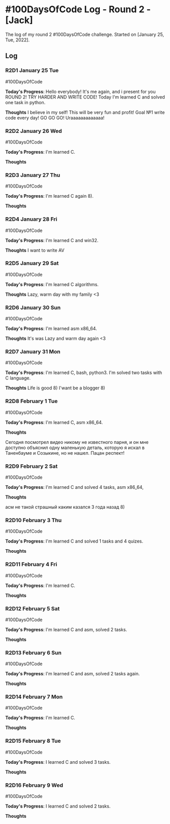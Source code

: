 # #100DaysOfCode Log - Round 2 - [Jack]

The log of my round 2 #100DaysOfCode challenge. Started on [January 25, Tue, 2022].

## Log

### R2D1 January 25 Tue
#100DaysOfCode

**Today's Progress**: Hello everybody! It's me again, and i present for you ROUND 2! TRY HARDER AND WRITE CODE!
Today I'm learned C and solved one task in python.

 

**Thoughts** I believe in my self! This will be very fun and profit!
Goal №1 write code every day!
GO GO GO! Uraaaaaaaaaaaaa!

### R2D2 January 26 Wed
#100DaysOfCode

**Today's Progress**: I'm learned C.


 

**Thoughts**

### R2D3 January 27 Thu
#100DaysOfCode

**Today's Progress**: I'm learned C again 8).


 

**Thoughts**


### R2D4 January 28 Fri
#100DaysOfCode

**Today's Progress**: I'm learned C and win32.


 

**Thoughts** 
I want to write AV

### R2D5 January 29 Sat
#100DaysOfCode

**Today's Progress**: I'm learned C algorithms.


 

**Thoughts** 
Lazy, warm  day with my family <3

### R2D6 January 30 Sun
#100DaysOfCode

**Today's Progress**: I'm learned asm x86_64.


 

**Thoughts** 
It's was Lazy and  warm day again <3

### R2D7 January 31 Mon
#100DaysOfCode

**Today's Progress**: I'm learned C, bash, python3. I'm solved two tasks with C language.


 

**Thoughts** 
Life is good 8) I'want be a blogger 8)

### R2D8 February 1 Tue
#100DaysOfCode

**Today's Progress**: I'm learned C, asm x86_64.


 

**Thoughts** 

Сегодня посмотрел видео никому не известного парня, и он мне доступно объяснил одну маленькую деталь, которую я искал в Таненбауме и Созыкине, но не нашел. Пацан респект! 


### R2D9 February 2 Sat
#100DaysOfCode

**Today's Progress**: I'm learned C and solved 4 tasks, asm x86_64,


 

**Thoughts** 

асм не такой страшный каким казался 3 года назад 8)

### R2D10 February 3 Thu
#100DaysOfCode

**Today's Progress**: I'm learned C and solved 1 tasks and 4 quizes.


 

**Thoughts** 

### R2D11 February 4 Fri
#100DaysOfCode

**Today's Progress**: I'm learned C.


 

**Thoughts** 


### R2D12 February 5 Sat
#100DaysOfCode

**Today's Progress**: I'm learned C and asm, solved 2 tasks.


 

**Thoughts** 

### R2D13 February 6 Sun
#100DaysOfCode

**Today's Progress**: I'm learned C and asm, solved 2 tasks again.


 

**Thoughts** 

### R2D14 February 7 Mon
#100DaysOfCode

**Today's Progress**: I'm learned C.


 

**Thoughts** 

### R2D15 February 8 Tue
#100DaysOfCode

**Today's Progress**: I learned C and solved 3 tasks.


 

**Thoughts** 

### R2D16 February 9 Wed
#100DaysOfCode

**Today's Progress**: I learned C and solved 2 tasks.


 

**Thoughts** 


